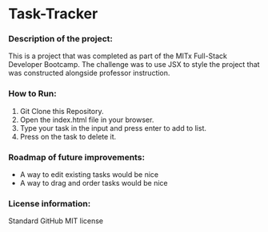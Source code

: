 # Task-Tracker
### Description of the project:
This is a project that was completed as part of the MITx Full-Stack Developer Bootcamp. The challenge was to use JSX to style the project that was constructed alongside professor instruction.

### How to Run: 
1. Git Clone this Repository. 
2. Open the index.html file in your browser.
3. Type your task in the input and press enter to add to list.
4. Press on the task to delete it.

### Roadmap of future improvements: 
- A way to edit existing tasks would be nice
- A way to drag and order tasks would be nice

### License information:
Standard GitHub MIT license